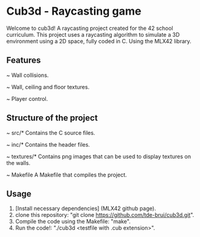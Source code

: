 # Cub3d - Raycasting game
Welcome to cub3d! A raycasting project created for the 42 school curriculum.
This project uses a raycasting algorithm to simulate a 3D environment using a 2D space, fully coded in C.
Using the MLX42 library.

## Features
~ Wall collisions.

~ Wall, ceiling and floor textures.

~ Player control.

## Structure of the project
~ src/*      Contains the C source files.

~ inc/*      Contains the header files.

~ textures/* Contains png images that can be used to display textures on the walls.

~ Makefile   A Makefile that compiles the project.

## Usage
1. [Install necessary dependencies] (MLX42 github page).
2. clone this repository: "git clone https://github.com/tde-brui/cub3d.git".
3. Compile the code using the Makefile: "make".
4. Run the code!: "./cub3d <testfile with .cub extension>".
